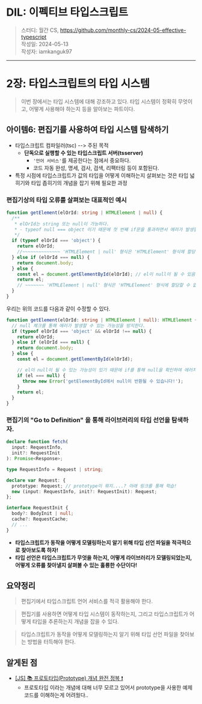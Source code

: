 # DIL: 이펙티브 타입스크립트

> 스터디: 월간 CS, https://github.com/monthly-cs/2024-05-effective-typescript  
> 작성일: 2024-05-13  
> 작성자: iamkanguk97

---

# 2장: 타입스크립트의 타입 시스템

> 이번 장에서는 타입 시스템에 대해 강조하고 있다. 타입 시스템이 정확히 무엇이고, 어떻게 사용해야 하는지 등을 알아보는 파트이다.

## 아이템6: 편집기를 사용하여 타입 시스템 탐색하기

- 타입스크립트 컴파일러(tsc) --> 주된 목적
  - **단독으로 실행할 수 있는 타입스크립트 서버(tsserver)**
    - `'언어 서비스'`를 제공한다는 점에서 중요하다.
    - 코드 자동 완성, 명세, 검사, 검색, 리팩터링 등이 포함된다.
- 특정 시점에 타입스크립트가 값의 타입을 어떻게 이해하는지 살펴보는 것은 타입 넓히기와 타입 좁히기의 개념을 잡기 위해 필요한 과정

### 편집기상의 타입 오류를 살펴보는 대표적인 예시

```typescript
function getElement(elOrId: string | HTMLElement | null) {
  /**
   * elOrId는 string 또는 null이 가능하다.
   * - typeof null === object 이기 때문에 첫 번째 if문을 통과하면서 에러가 발생할 수 있음.
   */
  if (typeof elOrId === 'object') {
    return elOrId;
    //~~~~~~~~~~~~~~ 'HTMLElement | null' 형식은 'HTMLElement' 형식에 할당할 수 없다.
  } else if (elOrId === null) {
    return document.body;
  } else {
    const el = document.getElementById(elOrId); // el이 null이 될 수 있음.
    return el;
    // ~~~~~~~ 'HTMLElement | null' 형식은 'HTMLElement' 형식에 할당할 수 없습니다.
  }
}
```

우리는 위의 코드를 다음과 같이 수정할 수 있다.

```typescript
function getElement(elOrId: string | HTMLElement | null): HTMLElement {
  // null 체크를 통해 에러가 발생할 수 있는 가능성을 방지한다.
  if (typeof elOrId === 'object' && elOrId !== null) {
    return elOrId;
  } else if (elOrId === null) {
    return document.body;
  } else {
    const el = document.getElementById(elOrId);

    // el이 null이 될 수 있는 가능성이 있기 때문에 if를 통해 null을 확인하여 에러처리!
    if (el === null) {
      throw new Error('getElementById에서 null이 반환될 수 있습니다!');
    }
    return el;
  }
}
```

### 편집기의 "Go to Definition" 을 통해 라이브러리의 타입 선언을 탐색하자.

```typescript
declare function fetch(
  input: RequestInfo,
  init?: RequestInit
): Promise<Response>;

type RequestInfo = Request | string;

declare var Request: {
  prototype: Request; // prototype이 뭐지....? 아래 링크를 통해 학습!
  new (input: RequestInfo, init?: RequestInit): Request;
};

interface RequestInit {
  body?: BodyInit | null;
  cache?: RequestCache;
  // ...
}
```

- **타입스크립트가 동작을 어떻게 모델링하는지 알기 위해 타입 선언 파일을 적극적으로 찾아보도록 하자!**
- **타입 선언은 타입스크립트가 무엇을 하는지, 어떻게 라이브러리가 모델링되었는지, 어떻게 오류를 찾아낼지 살펴볼 수 있는 훌륭한 수단이다!**

## 요약정리

> 편집기에서 타입스크립트 언어 서비스를 적극 활용해야 한다.

> 편집기를 사용하면 어떻게 타입 시스템이 동작하는지, 그리고 타입스크립트가 어떻게 타입을 추론하는지 개념을 잡을 수 있다.

> 타입스크립트가 동작을 어떻게 모델링하는지 알기 위해 타입 선언 파일을 찾아보는 방법을 터득해야 한다.

## 알게된 점

- [[JS] 📚 프로토타입(Prototype) 개념 완전 정복 ❗](https://inpa.tistory.com/entry/JS-%F0%9F%93%9A-Prototype-%EC%99%84%EC%A0%84-%EC%A0%95%EB%B3%B5-%E2%9D%97)
  - 프로토타입 이라는 개념에 대해 너무 모르고 있어서 prototype을 사용한 예제 코드를 이해하는게 어려웠다..
